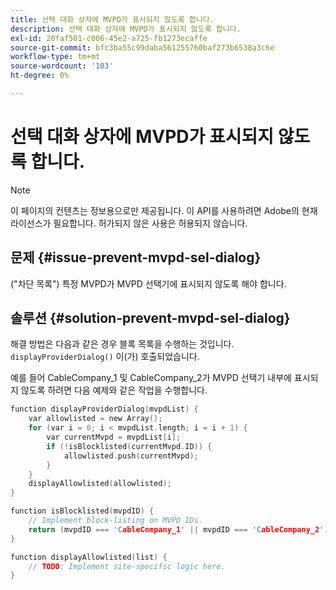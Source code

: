 ```yaml
---
title: 선택 대화 상자에 MVPD가 표시되지 않도록 합니다.
description: 선택 대화 상자에 MVPD가 표시되지 않도록 합니다.
exl-id: 20faf501-c006-45e2-a725-fb1273ecaffe
source-git-commit: bfc3ba55c99daba561255760baf273b6538a3c6e
workflow-type: tm+mt
source-wordcount: '103'
ht-degree: 0%

---
```


# 선택 대화 상자에 MVPD가 표시되지 않도록 합니다.

>[!NOTE]
>
>이 페이지의 컨텐츠는 정보용으로만 제공됩니다. 이 API를 사용하려면 Adobe의 현재 라이선스가 필요합니다. 허가되지 않은 사용은 허용되지 않습니다.

## 문제 {#issue-prevent-mvpd-sel-dialog}

(&quot;차단 목록&quot;) 특정 MVPD가 MVPD 선택기에 표시되지 않도록 해야 합니다.


## 솔루션 {#solution-prevent-mvpd-sel-dialog}

해결 방법은 다음과 같은 경우 블록 목록을 수행하는 것입니다. `displayProviderDialog()` 이(가) 호출되었습니다.

예를 들어 CableCompany_1 및 CableCompany_2가 MVPD 선택기 내부에 표시되지 않도록 하려면 다음 예제와 같은 작업을 수행합니다.

```C
function displayProviderDialog(mvpdList) {
    var allowlisted = new Array();
    for (var i = 0; i < mvpdList.length; i = i + 1) {
        var currentMvpd = mvpdList[i];
        if (!isBlocklisted(currentMvpd.ID)) {
            allowlisted.push(currentMvpd);
        }
    }
    displayAllowlisted(allowlisted);
}

function isBlocklisted(mvpdID) {
    // Implement block-listing on MVPD IDs.
    return (mvpdID === 'CableCompany_1' || mvpdID === 'CableCompany_2');
}

function displayAllowlisted(list) {
    // TODO: Implement site-specific logic here.
} 
```

<!--
**Related Information**

* [Allow MVPDs in the Selection Dialog](/help/authentication/allow-mvpd-selectn-dialog.md)
* **Code samples**
* [Programmer integration guide](/help/authentication/programmer-integration-guide-overview.md)
-->
